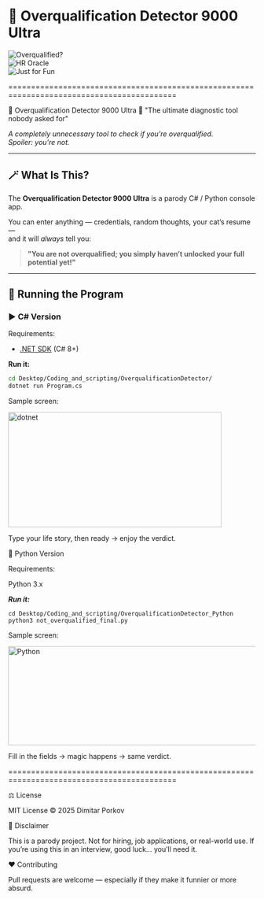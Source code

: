 
# 🧠 Overqualification Detector 9000 Ultra  

![Overqualified?](https://img.shields.io/badge/Overqualified-Never-red)  
![HR Oracle](https://img.shields.io/badge/HR_Oracle-Consulted-success)  
![Just for Fun](https://img.shields.io/badge/Parody-100%25-ff69b4)  


===========================================================================================

🚀 Overqualification Detector 9000 Ultra 🚀
"The ultimate diagnostic tool nobody asked for"

*A completely unnecessary tool to check if you’re overqualified.  
Spoiler: you’re not.*  

---

## 🪄 What Is This?

The **Overqualification Detector 9000 Ultra** is a parody C# / Python console app.  

You can enter anything — credentials, random thoughts, your cat’s resume —  
and it will *always* tell you:  

> **"You are not overqualified; you simply haven’t unlocked your full potential yet!"**

---

## 🧪 Running the Program

### ▶️ C# Version

Requirements:  
- [.NET SDK](https://dotnet.microsoft.com/download) (C# 8+)  

**Run it:**  
```bash
cd Desktop/Coding_and_scripting/OverqualificationDetector/
dotnet run Program.cs
```


Sample screen:

<img width="434" height="234" alt="dotnet" src="https://github.com/user-attachments/assets/77cc74f4-b93f-4732-ab9c-3f194d144f5a" />

Type your life story, then ready → enjoy the verdict.

🐍 Python Version

Requirements:

Python 3.x

***Run it:***
```
cd Desktop/Coding_and_scripting/OverqualificationDetector_Python
python3 not_overqualified_final.py
```

Sample screen:

<img width="609" height="201" alt="Python" src="https://github.com/user-attachments/assets/a153f3b3-5fb2-463f-a8be-49c13eff82ec" />

Fill in the fields → magic happens → same verdict.

===========================================================================================



⚖️ License

MIT License © 2025 Dimitar Porkov

📌 Disclaimer

This is a parody project.
Not for hiring, job applications, or real-world use.
If you’re using this in an interview, good luck… you’ll need it.

❤️ Contributing

Pull requests are welcome — especially if they make it funnier or more absurd.
